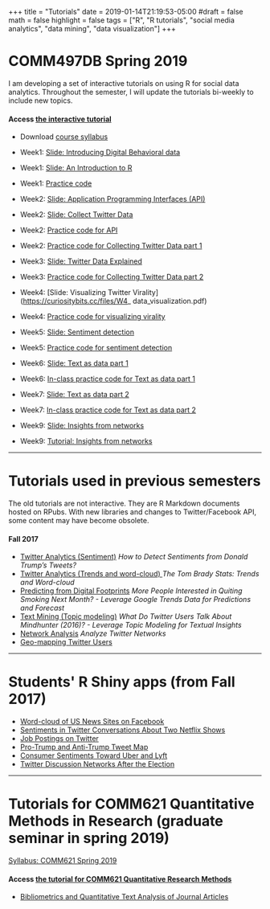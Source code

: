 +++
title = "Tutorials"
date = 2019-01-14T21:19:53-05:00
#draft = false
math = false
highlight = false
tags = ["R", "R tutorials", "social media analytics", "data mining", "data visualization"]
+++
# COMM497DB Spring 2019

I am developing a set of interactive tutorials on using R for social data analytics. Throughout the semester, I will update the tutorials bi-weekly to include new topics. 

#### Access [the interactive tutorial](https://curiositybits.shinyapps.io/R_social_data_analytics/)

* Download [course syllabus](https://curiositybits.cc/files/497db_syllabus.pdf)

* Week1: [Slide: Introducing Digital Behavioral data](https://curiositybits.cc/files/W1_1.pdf) 

* Week1: [Slide: An Introduction to R](https://curiositybits.cc/files/W1_2.pdf) 

* Week1: [Practice code](https://curiositybits.cc/files/W1_install_libraries_and_explore_data_frames.R) 

* Week2: [Slide: Application Programming Interfaces (API)](https://curiositybits.cc/files/W2_1.pdf) 

* Week2: [Slide: Collect Twitter Data](https://curiositybits.cc/files/W2_2.pdf) 

* Week2: [Practice code for API](https://curiositybits.cc/files/W2_API.R) 
* Week2: [Practice code for Collecting Twitter Data part 1](https://curiositybits.cc/files/W2_TW1.R) 

* Week3: [Slide: Twitter Data Explained](https://curiositybits.cc/files/W3_1.pdf) 

* Week3: [Practice code for Collecting Twitter Data part 2](https://curiositybits.cc/files/W3_TW2.R) 

* Week4: [Slide: Visualizing Twitter Virality](https://curiositybits.cc/files/W4_ data_visualization.pdf) 

* Week4: [Practice code for visualizing virality](https://curiositybits.cc/files/W4_visualizing_virality.R) 

* Week5: [Slide: Sentiment detection](https://curiositybits.cc/files/W5_1.pdf) 

* Week5: [Practice code for sentiment detection](https://curiositybits.cc/post/r_analytics9/) 

* Week6: [Slide: Text as data part 1](https://curiositybits.cc/files/W6_1.pdf) 

* Week6: [In-class practice code for Text as data part 1](https://curiositybits.cc/files/W6_1.R) 

* Week7: [Slide: Text as data part 2](https://curiositybits.cc/files/W7_1.pdf) 

* Week7: [In-class practice code for Text as data part 2](https://curiositybits.cc/files/W7_1.R) 

* Week9: [Slide: Insights from networks](https://curiositybits.cc/files/W9.pdf)

* Week9: [Tutorial: Insights from networks](http://rpubs.com/cosmopolitanvan/networks_497db)

--- 
# Tutorials used in previous semesters
The old tutorials are not interactive. They are R Markdown documents hosted on RPubs. With new libraries and changes to Twitter/Facebook API, some content may have become obsolete. 

#### Fall 2017

* [Twitter Analytics (Sentiment)](http://rpubs.com/cosmopolitanvan/tweetsentiment) _How to Detect Sentiments from Donald Trump’s Tweets?_
* [Twitter Analytics (Trends and word-cloud) ](http://rpubs.com/cosmopolitanvan/trends_wordcloud) _The Tom Brady Stats: Trends and Word-cloud_
* [Predicting from Digital Footprints](http://rpubs.com/cosmopolitanvan/googletrends) _More People Interested in Quiting Smoking Next Month? - Leverage Google Trends Data for Predictions and Forecast_
* [Text Mining (Topic modeling)](http://rpubs.com/cosmopolitanvan/topicmodeling) _What Do Twitter Users Talk About Mindhunter (2016)? - Leverage Topic Modeling for Textual Insights_
* [Network Analysis](http://rpubs.com/cosmopolitanvan/twitternetworks) _Analyze Twitter Networks_
* [Geo-mapping Twitter Users](http://rpubs.com/cosmopolitanvan/327345) 

--- 
# Students' R Shiny apps (from Fall 2017)
* [Word-cloud of US News Sites on Facebook](https://mselimyilmaz.shinyapps.io/us_news_sites_on_facebook_2_may_2017/) 
* [Sentiments in Twitter Conversations About Two Netflix Shows](https://curiositybits.shinyapps.io/natalia_app/)
* [Job Postings on Twitter](https://curiositybits.shinyapps.io/Ariella_app/) 
* [Pro-Trump and Anti-Trump Tweet Map](https://collinproehlcomm492.shinyapps.io/commfinalappproject/) 
* [Consumer Sentiments Toward Uber and Lyft](https://rkellycomm497finalproject.shinyapps.io/Comm497_FinalProject/) 
* [Twitter Discussion Networks After the Election](https://curiositybits.shinyapps.io/Jacob_app/) 

--- 
# Tutorials for COMM621 Quantitative Methods in Research (graduate seminar in spring 2019)

[Syllabus: COMM621 Spring 2019](https://curiositybits.cc/files/comm621_spring2019.pdf)

#### Access [the tutorial for COMM621 Quantitative Research Methods](https://rpubs.com/cosmopolitanvan/comm621_prettydoc1)


* [Bibliometrics and Quantitative Text Analysis of Journal Articles](http://rpubs.com/cosmopolitanvan/textanalysis) 
